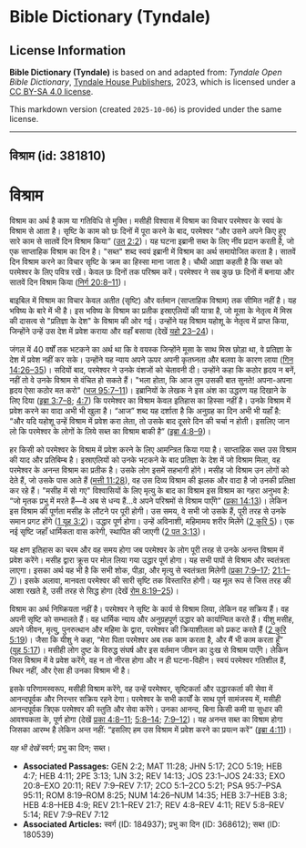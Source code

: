 # Bible Dictionary (Tyndale)

## License Information

**Bible Dictionary (Tyndale)** is based on and adapted from: _Tyndale Open Bible Dictionary_, [Tyndale House Publishers](https://tyndaleopenresources.com/), 2023, which is licensed under a [CC BY-SA 4.0 license](https://creativecommons.org/licenses/by-sa/4.0/legalcode.en).

This markdown version (created `2025-10-06`) is provided under the same license.



--------------------------------

## विश्राम (id: 381810)

विश्राम
=======

विश्राम का अर्थ है काम या गतिविधि से मुक्ति। मसीही विश्वास में विश्राम का विचार परमेश्वर के स्वयं के विश्राम से आता है। सृष्टि के काम को छः दिनों में पूरा करने के बाद, परमेश्वर “और उसने अपने किए हुए सारे काम से सातवें दिन विश्राम किया” ([उत् 2:2](https://ref.ly/Gen2:2))। यह घटना इब्रानी सब्त के लिए नींव प्रदान करती है, जो एक साप्ताहिक विश्राम का दिन है। "सब्त" शब्द स्वयं इब्रानी में विश्राम का अर्थ समायोजित करता है। सातवें दिन विश्राम करने का विचार सृष्टि के क्रम का हिस्सा माना जाता है। चौथी आज्ञा कहती है कि सब्त को परमेश्वर के लिए पवित्र रखें। केवल छः दिनों तक परिश्रम करें। परमेश्वर ने सब कुछ छः दिनों में बनाया और सातवें दिन विश्राम किया ([निर्ग 20:8–11](https://ref.ly/Exod20:8-Exod20:11))।

बाइबिल में विश्राम का विचार केवल अतीत (सृष्टि) और वर्तमान (साप्ताहिक विश्राम) तक सीमित नहीं है। यह भविष्य के बारे में भी है। इस भविष्य के विश्राम का प्रतीक इस्राएलियों की यात्रा है, जो मूसा के नेतृत्व में मिस्र की दासत्व से "प्रतिज्ञा के देश" के विश्राम की ओर गई। उन्होंने यह विश्राम यहोशू के नेतृत्व में प्राप्त किया, जिन्होंने उन्हें उस देश में प्रवेश कराया और वहाँ बसाया (देखें [यहो 23–24](https://ref.ly/Josh23:1-Josh24:33))।

जंगल में 40 वर्षों तक भटकने का अर्थ था कि वे वयस्क जिन्होंने मूसा के साथ मिस्र छोड़ा था, वे प्रतिज्ञा के देश में प्रवेश नहीं कर सके। उन्होंने यह न्याय अपने ऊपर अपनी कृतघ्नता और बलवा के कारण लाया ([गिन 14:26–35](https://ref.ly/Num14:26-Num14:35))। सदियों बाद, परमेश्वर ने उनके वंशजों को चेतावनी दी। उन्होंने कहा कि कठोर हृदय न बनें, नहीं तो वे उनके विश्राम से वंचित हो सकते हैं। "भला होता, कि आज तुम उसकी बात सुनते! अपना\-अपना हृदय ऐसा कठोर मत करो" ([भज 95:7–11](https://ref.ly/Ps95:7-Ps95:11))। इब्रानियों के लेखक ने इस अंश का उद्धरण यह दिखाने के लिए दिया ([इब्रा 3:7–8](https://ref.ly/Heb3:7-Heb3:8); [4:7](https://ref.ly/Heb4:7)) कि परमेश्वर का विश्राम केवल इतिहास का हिस्सा नहीं है। उनके विश्राम में प्रवेश करने का वादा अभी भी खुला है। “आज” शब्द यह दर्शाता है कि अनुग्रह का दिन अभी भी यहाँ है: “और यदि यहोशू उन्हें विश्राम में प्रवेश करा लेता, तो उसके बाद दूसरे दिन की चर्चा न होती। इसलिए जान लो कि परमेश्वर के लोगों के लिये सब्त का विश्राम बाकी है” ([इब्रा 4:8–9](https://ref.ly/Heb4:8-Heb4:9))।

हर किसी को परमेश्वर के विश्राम में प्रवेश करने के लिए आमन्त्रित किया गया है। साप्ताहिक सब्त उस विश्राम की याद और प्रतिबिम्ब है। इस्राएलियों को उनके भटकने के बाद प्रतिज्ञा के देश में जो विश्राम मिला, वह परमेश्वर के अनन्त विश्राम का प्रतीक है। उसके लोग इसमें सहभागी होंगे। मसीह जो विश्राम उन लोगों को देते हैं, जो उसके पास आते हैं ([मत्ती 11:28](https://ref.ly/Matt11:28)), वह उस दिव्य विश्राम की झलक और वादा है जो उनकी प्रतिक्षा कर रहे हैं। "मसीह में सो गए" विश्वासियों के लिए मृत्यु के बाद का विश्राम इस विश्राम का गहरा अनुभव है: “जो मृतक प्रभु में मरते हैं—वे अब से धन्य हैं...वे अपने परिश्रमों से विश्राम पाएँगे” ([प्रका 14:13](https://ref.ly/Rev14:13))। लेकिन इस विश्राम की पूर्णता मसीह के लौटने पर पूरी होगी। उस समय, वे सभी जो उसके हैं, पूरी तरह से उनके समान प्रगट होंगे ([1 यूह 3:2](https://ref.ly/1John3:2))। उद्धार पूर्ण होगा। उन्हें अविनाशी, महिमामय शरीर मिलेंगे ([2 कुरि 5](https://ref.ly/2Cor5:1-2Cor5:21))। एक नई सृष्टि जहाँ धार्मिकता वास करेगी, स्थापित की जाएगी ([2 पत 3:13](https://ref.ly/2Pet3:13))।

यह क्षण इतिहास का चरम और वह समय होगा जब परमेश्वर के लोग पूरी तरह से उनके अनन्त विश्राम में प्रवेश करेंगे। मसीह द्वारा क्रूस पर मोल लिया गया उद्धार पूर्ण होगा। यह सभी पापों से विश्राम और स्वतंत्रता लाएगा। इसका अर्थ यह भी है कि सभी शोक, पीड़ा, और मृत्यु से स्वतंत्रता मिलेगी ([प्रका 7:9–17](https://ref.ly/Rev7:9-Rev7:17); [21:1–7](https://ref.ly/Rev21:1-Rev21:7))। इसके अलावा, मानवता परमेश्वर की सारी सृष्टि तक विस्तारित होगी। यह मूल रूप से जिस तरह की आशा रखते है, उसी तरह से सिद्ध होगा (देखें [रोम 8:19–25](https://ref.ly/Rom8:19-Rom8:25))।

विश्राम का अर्थ निष्क्रियता नहीं है। परमेश्वर ने सृष्टि के कार्य से विश्राम लिया, लेकिन वह सक्रिय हैं। वह अपनी सृष्टि को सम्भालते हैं। वह धार्मिक न्याय और अनुग्रहपूर्ण उद्धार को कार्यान्वित करते हैं। यीशु मसीह, अपने जीवन, मृत्यु, पुनरुत्थान और महिमा के द्वारा, परमेश्वर की क्रियाशीलता को प्रकट करते हैं ([2 कुरि 5:19](https://ref.ly/2Cor5:19))। जैसा कि यीशु ने कहा, “मेरा पिता परमेश्वर अब तक काम करता है, और मैं भी काम करता हूँ” ([यूह 5:17](https://ref.ly/John5:17))। मसीही लोग दुष्ट के विरुद्ध संघर्ष और इस वर्तमान जीवन का दुःख से विश्राम पाएँगे। लेकिन जिस विश्राम में वे प्रवेश करेंगे, वह न तो नीरस होगा और न ही घटना\-विहीन। स्वयं परमेश्वर गतिशील हैं, स्थिर नहीं, और ऐसा ही उनका विश्राम भी है।

इसके परिणामस्वरूप, मसीही विश्राम करेंगे, वह उन्हें परमेश्वर, सृष्टिकर्ता और उद्धारकर्ता की सेवा में आनन्दपूर्वक और निरन्तर सक्रिय रहने देगा। परमेश्वर के सभी कार्यों के साथ पूर्ण सामंजस्य में, मसीही आनन्दपूर्वक त्रिएक परमेश्वर की स्तुति और सेवा करेंगे। उनका आनन्द, बिना किसी कमी या सुधार की आवश्यकता के, पूर्ण होगा (देखें [प्रका 4:8–11](https://ref.ly/Rev4:8-Rev4:11); [5:8–14](https://ref.ly/Rev5:8-Rev5:14); [7:9–12](https://ref.ly/Rev7:9-Rev7:12))। यह अनन्त सब्त का विश्राम होगा जिसका आरम्भ है लेकिन अन्त नहीं: “इसलिए हम उस विश्राम में प्रवेश करने का प्रयत्न करें” ([इब्रा 4:11](https://ref.ly/Heb4:11))।

*यह भी देखें* स्वर्ग; प्रभु का दिन; सब्त।

* **Associated Passages:** GEN 2:2; MAT 11:28; JHN 5:17; 2CO 5:19; HEB 4:7; HEB 4:11; 2PE 3:13; 1JN 3:2; REV 14:13; JOS 23:1–JOS 24:33; EXO 20:8–EXO 20:11; REV 7:9–REV 7:17; 2CO 5:1–2CO 5:21; PSA 95:7–PSA 95:11; ROM 8:19–ROM 8:25; NUM 14:26–NUM 14:35; HEB 3:7–HEB 3:8; HEB 4:8–HEB 4:9; REV 21:1–REV 21:7; REV 4:8–REV 4:11; REV 5:8–REV 5:14; REV 7:9–REV 7:12
* **Associated Articles:** स्वर्ग (ID: 184937); प्रभु का दिन (ID: 368612); सब्त (ID: 180539)

